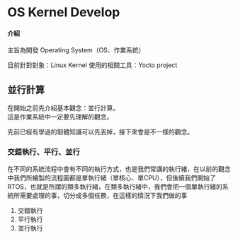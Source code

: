# OS Kernel Develop

#### 介紹

主旨為開發 Operating System（OS、作業系統）

目前針對對象：Linux Kernel
使用的相關工具：Yocto project

## 並行計算

在開始之前先介紹基本觀念：並行計算。</br>
這是作業系統中一定要先理解的觀念。</br>

先前已經有學過的韌體知識可以先丟掉，接下來會是不一樣的觀念。</br>

### 交錯執行、平行、並行

在不同的系統流程中會有不同的執行方式，也是我們常講的執行緒，在以前的觀念中我們所繪製的流程圖都是單執行緒（單核心、單CPU），但後續我們開始了 RTOS，也就是所謂的類多執行緒，在類多執行緒中，我們會把一個單執行緒的系統所需要處理的事，切分成多個任務，在這樣的情況下我們做的事
</br>

1. 交錯執行
2. 平行執行
3. 並行執行